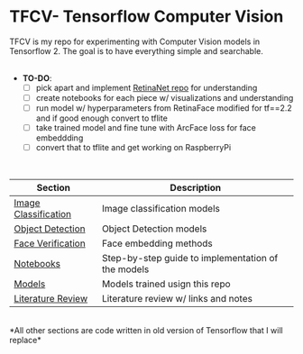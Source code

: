 # TFCV- Tensorflow Computer Vision

TFCV is my repo for experimenting with Computer Vision models in Tensorflow 2. The goal is to have everything simple and searchable.
<br><br>

* **TO-DO**: 
    * [ ] pick apart and implement [RetinaNet repo](https://github.com/fizyr/keras-retinanet) for understanding 
    * [ ] create notebooks for each piece w/ visualizations and understanding
    * [ ] run model w/ hyperparameters from RetinaFace modified for tf==2.2 and if good enough convert to tflite
    * [ ] take trained model and fine tune with ArcFace loss for face embeddding
    * [ ] convert that to tflite and get working on RaspberryPi
    
<br>



| Section | Description |
|-|-|
| [Image Classification]() | Image classification models |
| [Object Detection]() | Object Detection models |
| [Face Verification]() | Face embedding methods |
| [Notebooks](https://github.com/sheyemkote42/tfcv/tree/master/notebooks) | Step-by-step guide to implementation of the models |
| [Models ](https://github.com/sheyemkote42/tfcv/tree/master/models) | Models trained usign this repo |
| [Literature Review](https://github.com/sheyemkote42/tfcv/blob/master/LitReview.md) | Literature review w/ links and notes |
<br>
*All other sections are code written in old version of Tensorflow that I will replace*
